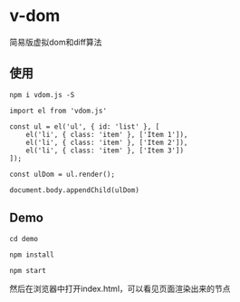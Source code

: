 # v-dom

简易版虚拟dom和diff算法

## 使用

```
npm i vdom.js -S

import el from 'vdom.js'

const ul = el('ul', { id: 'list' }, [
    el('li', { class: 'item' }, ['Item 1']),
    el('li', { class: 'item' }, ['Item 2']),
    el('li', { class: 'item' }, ['Item 3'])
]);

const ulDom = ul.render();

document.body.appendChild(ulDom)
```

## Demo

```
cd demo

npm install

npm start

```

然后在浏览器中打开index.html，可以看见页面渲染出来的节点

